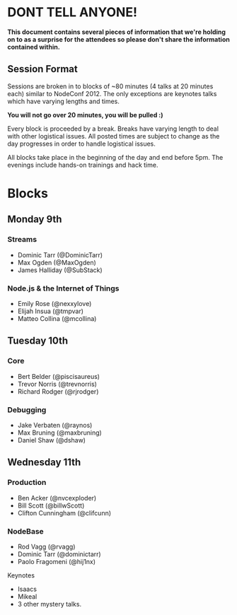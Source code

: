 # DONT TELL ANYONE!

**This document contains several pieces of information that we're holding on to as a surprise for the attendees so please don't share the information contained within.**

## Session Format

Sessions are broken in to blocks of ~80 minutes (4 talks at 20 minutes each) similar to NodeConf 2012. The only exceptions are keynotes talks which have varying lengths and times.

**You will not go over 20 minutes,  you will be pulled :)**

Every block is proceeded by a break. Breaks have varying length to deal with other logistical issues. All posted times are subject to change as the day progresses in order to handle logistical issues.

All blocks take place in the beginning of the day and end before 5pm. The evenings include hands-on trainings and hack time.

# Blocks

## Monday 9th

### Streams
- Dominic Tarr (@DominicTarr)
- Max Ogden (@MaxOgden)
- James Halliday (@SubStack)

### Node.js & the Internet of Things
- Emily Rose (@nexxylove)
- Elijah Insua (@tmpvar)
- Matteo Collina (@mcollina)

## Tuesday 10th 

### Core
- Bert Belder (@piscisaureus)
- Trevor Norris (@trevnorris)
- Richard Rodger (@rjrodger)

### Debugging
- Jake Verbaten (@raynos)
- Max Bruning (@maxbruning)
- Daniel Shaw (@dshaw)

## Wednesday 11th 

### Production 
- Ben Acker (@nvcexploder)
- Bill Scott (@billwScott) 
- Clifton Cunningham (@clifcunn) 

### NodeBase
- Rod Vagg (@rvagg)
- Dominic Tarr (@dominictarr)
- Paolo Fragomeni (@hij1nx)

Keynotes
- Isaacs
- Mikeal 
- 3 other mystery talks.
